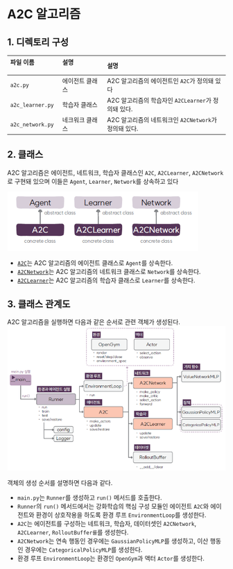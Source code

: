 # A2C 알고리즘

## 1. 디렉토리 구성
| 파일 이름               |설명                        | 설명                                                |
|:--------------------|:--                          |:--------------------------------------------------|
| `a2c.py`       | 에이전트 클래스 | A2C 알고리즘의 에이전트인 `A2C`가 정의돼 있다                                                  | 
| `a2c_learner.py`      | 학습자 클래스 | A2C 알고리즘의 학습자인 `A2CLearner`가 정의돼 있다. | 
| `a2c_network.py`      | 네크워크 클래스 | A2C 알고리즘의 네트워크인 `A2CNetwork`가 정의돼 있다. | 

##  2. 클래스
A2C 알고리즘은 에이전트, 네트워크, 학습자 클래스인 `A2C`, `A2CLearner`, `A2CNetwork`로 구현돼 있으며 
이들은 `Agent`, `Learner`, `Network`를 상속하고 있다

![A2C 알고리즘의 에이전트, 학습자, 네트워크 클래스](img/class_diagram.png)

* [`A2C`](A2C.md)는 A2C 알고리즘의 에이전트 클래스로 `Agent`를 상속한다.
* [`A2CNetwork`](A2CNetwork.md)는 A2C 알고리즘의 네트워크 클래스로 `Network`를 상속한다.
* [`A2CLearner`](A2CLearner.md)는 A2C 알고리즘의 학습자 클래스로 `Learner`를 상속한다.

##  3. 클래스 관계도
A2C 알고리즘을 실행하면 다음과 같은 순서로 관련 객체가 생성된다.
![클래스 관계도](img/class_tree.png)

객체의 생성 순서를 설명하면 다음과 같다.
* `main.py`는 `Runner`를 생성하고 `run()` 메서드를 호출한다.
* `Runner`의 `run()` 메서드에서는 강화학습의 핵심 구성 모듈인 에이전트 `A2C`와 에이전트와 환경이 상호작용을 하도록 환경 루프 `EnvironmentLoop`를 생성한다.
* `A2C`는 에이전트를 구성하는 네트워크, 학습자, 데이터셋인 `A2CNetwork`, `A2CLearner`, `RolloutBuffer를`를 생성한다.
* `A2CNetwork`는 연속 행동인 경우에는 `GaussianPolicyMLP`를 생성하고, 이산 행동인 경우에는 `CategoricalPolicyMLP`를 생성한다.
* 환경 루프 `EnvironmentLoop`는 환경인 `OpenGym`과 액터 `Actor`를 생성한다.